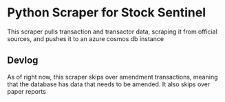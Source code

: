 # Python Scraper for Stock Sentinel

This scraper pulls transaction and transactor data, scraping it from official sources, and pushes it to an azure cosmos db instance

## Devlog

As of right now, this scraper skips over amendment transactions, meaning that the database has data that needs to be amended. It also skips over paper reports